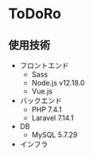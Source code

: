 # ToDoRo

## 使用技術

- フロントエンド
  - Sass
  - Node.js v12.18.0
  - Vue.js
- バックエンド
  - PHP 7.4.1
  - Laravel 7.14.1
- DB
  - MySQL 5.7.29
- インフラ
